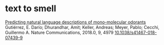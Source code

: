 # text to smell

[Predicting natural language descriptions of mono-molecular odorants](https://www.nature.com/articles/s41467-018-07439-9)
Gutiérrez, E. Darío; Dhurandhar, Amit; Keller, Andreas; Meyer, Pablo; Cecchi, Guillermo A.
Nature Communications, 2018.0, 9, 4979
[10.1038/s41467-018-07439-9](https://www.nature.com/articles/s41467-018-07439-9)
